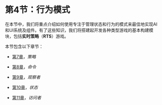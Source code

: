 # 第4节：行为模式

在本节中，我们将重点介绍如何使用专注于管理状态和行为的模式来最佳地实现AI和UI系统及组件。有了这些知识，我们将搭建起开发各种类型游戏的基本构建模块，包括**实时策略**（**RTS**）游戏。

本节包含以下章节：

+   [第7章](a0abace8-722e-42bb-83f3-94bb07aae15e.xhtml)，*策略*

+   [第8章](53f1b25e-e9c8-47b4-aa76-82c71fffdb8c.xhtml)，*命令*

+   [第9章](d9999ba6-767b-48db-8b12-d3b51730104c.xhtml)，*观察者*

+   [第10章](b8d60568-5961-4e57-b722-36028db5d1a9.xhtml)，*状态*

+   [第11章](b8d60568-5961-4e57-b722-36028db5d1a9.xhtml)，*访问者*
